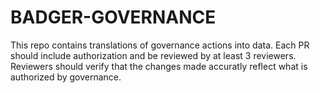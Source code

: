 # BADGER-GOVERNANCE
This repo contains translations of governance actions into data.  Each PR should include authorization and be reviewed by at least 3 reviewers.  Reviewers should verify that the changes made accuratly reflect what is authorized by governance.

